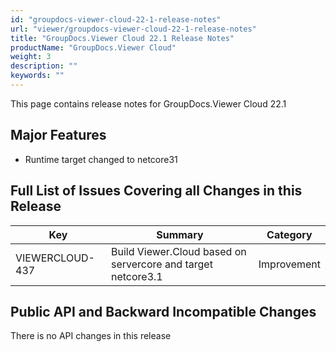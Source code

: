 ```yaml
---
id: "groupdocs-viewer-cloud-22-1-release-notes"
url: "viewer/groupdocs-viewer-cloud-22-1-release-notes"
title: "GroupDocs.Viewer Cloud 22.1 Release Notes"
productName: "GroupDocs.Viewer Cloud"
weight: 3
description: ""
keywords: ""
---
```


This page contains release notes for GroupDocs.Viewer Cloud 22.1

## Major Features ##

+ Runtime target changed to netcore31

## Full List of Issues Covering all Changes in this Release ##

|Key|Summary|Category
|---|---|---
|VIEWERCLOUD-437|Build Viewer.Cloud based on servercore and target netcore3.1|Improvement

## Public API and Backward Incompatible Changes ##

There is no API changes in this release
